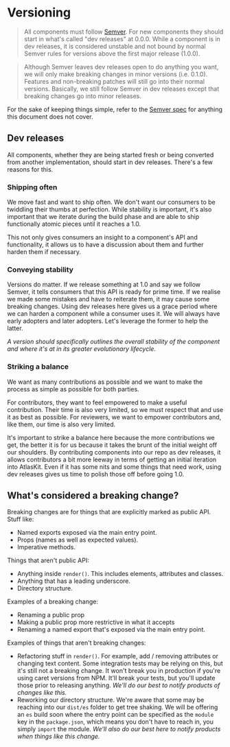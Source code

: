 # Versioning

> All components must follow [Semver](http://semver.org/). For new components they should start in what's called "dev releases" at 0.0.0. While a component is in dev releases, it is considered unstable and not bound by normal Semver rules for versions above the first major release (1.0.0).

> Although Semver leaves dev releases open to do anything you want, we will only make breaking changes in minor versions (i.e. 0.1.0). Features and non-breaking patches will still go into their normal versions. Basically, we still follow Semver in dev releases except that breaking changes go into minor releases.

For the sake of keeping things simple, refer to the [Semver spec](http://semver.org/) for anything this document does not cover.

## Dev releases

All components, whether they are being started fresh or being converted from another implementation, should start in dev releases. There's a few reasons for this.

### Shipping often

We move fast and want to ship often. We don't want our consumers to be twiddling their thumbs at perfection. While stability is important, it's also important that we iterate during the build phase and are able to ship functionally atomic pieces until it reaches a 1.0.

This not only gives consumers an insight to a component's API and functionality, it allows us to have a discussion about them and further harden them if necessary.

### Conveying stability

Versions do matter. If we release something at 1.0 and say we follow Semver, it tells consumers that this API is ready for prime time. If we realise we made some mistakes and have to reiterate them, it may cause some breaking changes. Using dev releases here gives us a grace period where we can harden a component while a consumer uses it. We will always have early adopters and later adopters. Let's leverage the former to help the latter.

*A version should specifically outlines the overall stability of the component and where it's at in its greater evolutionary lifecycle.*

### Striking a balance

We want as many contributions as possible and we want to make the process as simple as possible for both parties.

For contributors, they want to feel empowered to make a useful contribution. Their time is also very limited, so we must respect that and use it as best as possible. For reviewers, we want to empower contributors and, like them, our time is also very limited.

It's important to strike a balance here because the more contributions we get, the better it is for us because it takes the brunt of the initial weight off our shoulders. By contributing components into our repo as dev releases, it allows contributors a bit more leeway in terms of getting an initial iteration into AtlasKit. Even if it has some nits and some things that need work, using dev releases gives us time to polish those off before going 1.0.

## What's considered a breaking change?

Breaking changes are for things that are explicitly marked as public API. Stuff like:

- Named exports exposed via the main entry point.
- Props (names as well as expected values).
- Imperative methods.

Things that aren't public API:

- Anything inside `render()`. This includes elements, attributes and classes.
- Anything that has a leading underscore.
- Directory structure.

Examples of a breaking change:

- Renaming a public prop
- Making a public prop more restrictive in what it accepts
- Renaming a named export that's exposed via the main entry point.

Examples of things that aren't breaking changes:

- Refactoring stuff in `render()`. For example, add / removing attributes or changing text content. Some integration tests may be relying on this, but it's still not a breaking change. It won't break you in production if you're using caret versions from NPM. It'll break your tests, but you'll update those prior to releasing anything. *We'll do our best to notify products of changes like this.*
- Reworking our directory structure. We're aware that some may be reaching into our `dist/es` folder to get tree shaking. We will be offering an `es` build soon where the entry point can be specified as the `module` key in the `package.json`, which means you don't have to reach in, you simply `import` the module. *We'll also do our best here to notify products when things like this change.*
